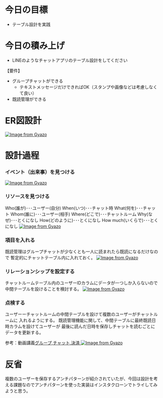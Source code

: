 # 今日の目標

- テーブル設計を実践

# 今日の積み上げ

- LINEのようなチャットアプリのテーブル設計をしてください

【要件】
- グループチャットができる
  - テキストメッセージだけできればOK（スタンプや画像などは考慮しなくて良い）
- 既読管理ができる

# ER図設計
[![Image from Gyazo](https://i.gyazo.com/10935edd9643271146f6a4fee3b15ca7.png)](https://gyazo.com/10935edd9643271146f6a4fee3b15ca7)

# 設計過程

### イベント（出来事）を見つける
[![Image from Gyazo](https://i.gyazo.com/ad6a157b97f270143b6b6975ce4db3ab.png)](https://gyazo.com/ad6a157b97f270143b6b6975ce4db3ab)

### リソースを見つける
Who(誰が)･･･ユーザー(自分)
When(いつ)･･･チャット時
What(何を)･･･チャット
Whom(誰に)･･･ユーザー(相手)
Where(どこで)･･･チャットルーム
Why(なぜ)･･･とくになし
How(どのように)･･･とくになし
How much(いくらで)･･･とくになし
[![Image from Gyazo](https://i.gyazo.com/d56b1db01d23d2aeee6cc5d031a63ca6.png)](https://gyazo.com/d56b1db01d23d2aeee6cc5d031a63ca6)

### 項目を入れる
既読管理はグループチャットが少なくとも一人に読まれたら既読になるだけなので
暫定的にチャットテーブル内に入れておく。
[![Image from Gyazo](https://i.gyazo.com/b35d378c3b8c4bc4bc5a160a8c574f54.png)](https://gyazo.com/b35d378c3b8c4bc4bc5a160a8c574f54)

### リレーションシップを設定する
チャットルームテーブル内のユーザーIDカラムにデータが一つしか入らないので
中間テーブルを設けることを検討する。
[![Image from Gyazo](https://i.gyazo.com/5d765d9b840f14a7d674e79a6fd83e50.png)](https://gyazo.com/5d765d9b840f14a7d674e79a6fd83e50)

### 点検する
ユーザーーチャットルームの中間テーブルを設けて複数のユーザーがチャットルームに
入れるようにする。
既読管理機能に関して、中間テーブルに最終既読日時カラムを設けてユーザーが
最後に読んだ日時を保存しチャットを読むごとにデータを更新する。

参考：動画講義[グループ,チャット,決済 ](https://drive.google.com/file/d/1qEshnse1SqwyMXGqSoBX7DGbE1Xymp1G/view?t=1484)
[![Image from Gyazo](https://i.gyazo.com/10935edd9643271146f6a4fee3b15ca7.png)](https://gyazo.com/10935edd9643271146f6a4fee3b15ca7)

# 反省

複数のユーザーを保存するアンチパターンが紹介されていたが、今回は設計を考える課題なのでアンチパターンを使った実装はインスタクローンでトライしてみようと思う。
